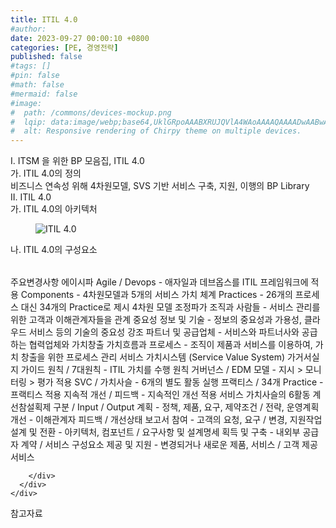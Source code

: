 ```yaml
---
title: ITIL 4.0
#author: 
date: 2023-09-27 00:00:10 +0800
categories: [PE, 경영전략]
published: false
#tags: []
#pin: false
#math: false
#mermaid: false
#image:
#  path: /commons/devices-mockup.png
#  lqip: data:image/webp;base64,UklGRpoAAABXRUJQVlA4WAoAAAAQAAAADwAABwAAQUxQSDIAAAARL0AmbZurmr57yyIiqE8oiG0bejIYEQTgqiDA9vqnsUSI6H+oAERp2HZ65qP/VIAWAFZQOCBCAAAA8AEAnQEqEAAIAAVAfCWkAALp8sF8rgRgAP7o9FDvMCkMde9PK7euH5M1m6VWoDXf2FkP3BqV0ZYbO6NA/VFIAAAA
#  alt: Responsive rendering of Chirpy theme on multiple devices.
---
```


<div class="post-wrap">
  <div class="para">
    <div class="para-title">
      I. ITSM 을 위한  BP 모음집, ITIL 4.0
    </div>
    <div class="para-cntnt">
      <div class="para">
        <div class="para-title">
          가. ITIL 4.0의 정의
        </div>
        <div class="para-cntnt">
            비즈니스 연속성 위해 4차원모델, SVS 기반 서비스 구축, 지원, 이행의 BP Library
        </div>
      </div>
    </div>
  </div>
  
  <div class="para">
    <div class="para-title">
      II. ITIL 4.0
    </div>
    <div class="para-cntnt">
      <div class="para">
        <div class="para-title">
          가. ITIL 4.0의 아키텍처
        </div>
        <div class="para-cntnt">
          <figure class="post-figure">
            <img src="/assets/img/posts/ITIL-4.0.png" alt="ITIL 4.0">
<!--            <figcaption>Source: Unveiling the Metaverse: Exploring Emerging Trends, Multifaceted Perspectives, and Future Challenges</figcaption>-->
          </figure>
        </div>
      </div>
      <div class="para">
        <div class="para-title">
          나. ITIL 4.0의 구성요소
        </div>
        <div class="para-cntnt">
          <table class="post-table">
          </table>
          주요변경사항 에이시파
  Agile / Devops - 애자일과 데브옵스를 ITIL 프레임워크에 적용
  Components - 4차원모델과 5개의 서비스 가치 체계
  Practices - 26개의 프로세스 대신 34개의 Practice로 제시
4차원 모델 조정파가
  조직과 사람들 - 서비스 관리를 위한 고객과 이해관계자들을 관계 중요성
  정보 및 기술 - 정보의 중요성과 가용성, 클라우드 서비스 등의 기술의 중요성 강조
  파트너 및 공급업체 - 서비스와 파트너사와 공급하는 협력업체와 가치창출
  가치흐름과 프로세스 - 조직이 제품과 서비스를 이용하여, 가치 창출을 위한 프로세스 관리
서비스 가치시스템 (Service Value System) 가거서실지
  가이드 원칙 / 7대원칙 - ITIL 가치를 수행 원칙
  거버넌스 / EDM 모델 - 지시 &gt; 모니터링 &gt; 평가 적용
  SVC / 가치사슬 - 6개의 별도 활동
  실행 프랙티스 / 34개 Practice - 프랙티스 적용
  지속적 개선 / 피드백 - 지속적인 개선 적용
서비스 가치사슬의 6활동 계선참설획제
  구분 / Input / Output
  계획 - 정책, 제품, 요구, 제약조건 / 전략, 운영계획
  개선 - 이해관계자 피드백 / 개선상태 보고서
  참여 - 고객의 요청, 요구 / 변경, 지원작업
  설계 및 전환 - 아키텍처, 컴포넌트 / 요구사항 및 설계명세
  획득 및 구축 - 내외부 공급자 계약 / 서비스 구성요소
  제공 및 지원 - 변경되거나 새로운 제품, 서비스 / 고객 제공 서비스

        </div>
      </div>
    </div>
  </div>

  <div class="refr-wrap">
    <div class="refr-title">
        참고자료
    </div>
    <ol class="refr-list">
    <!--    <li>(나현식, 최대선) <a target="_blank" href="https://scienceon.kisti.re.kr/commons/util/originalView.do?cn=JAKO202225948430499&oCn=JAKO202225948430499&dbt=JAKO&journal=NJOU00291864">메타버스 보안 위협 요소 및 대응 방안 검토</a></li>-->
    <!--    <li>(M. Uddin, S. Manickam, H. Ullah, M. Obaidat and A. Dandoush) <a target="_blank" href="https://ieeexplore.ieee.org/abstract/document/10138386">Unveiling the Metaverse: Exploring Emerging Trends, Multifaceted Perspectives, and Future Challenges</a></li>-->
    </ol>
  </div>
</div>
